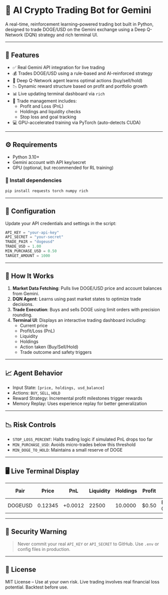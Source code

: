 
# 🚀 AI Crypto Trading Bot for Gemini

A real-time, reinforcement learning–powered trading bot built in Python, designed to trade DOGE/USD on the Gemini exchange using a Deep Q-Network (DQN) strategy and rich terminal UI.

---

## 📌 Features

- ✅ Real Gemini API integration for live trading
- 💰 Trades DOGE/USD using a rule-based and AI-reinforced strategy
- 🧠 Deep Q-Network agent learns optimal actions (buy/sell/hold)
- 📉 Dynamic reward structure based on profit and portfolio growth
- 📊 Live updating terminal dashboard via `rich`
- 🧮 Trade management includes:
  - Profit and Loss (PnL)
  - Holdings and liquidity checks
  - Stop loss and goal tracking
- 💻 GPU-accelerated training via PyTorch (auto-detects CUDA)

---

## ⚙️ Requirements

- Python 3.10+
- Gemini account with API key/secret
- GPU (optional, but recommended for RL training)

### 🔧 Install dependencies

```bash
pip install requests torch numpy rich
```

---

## 🔑 Configuration

Update your API credentials and settings in the script:

```python
API_KEY = "your-api-key"
API_SECRET = "your-secret"
TRADE_PAIR = "dogeusd"
TRADE_USD = 1.00
MIN_PURCHASE_USD = 0.50
TARGET_AMOUNT = 1000
```

---

## 🧠 How It Works

1. **Market Data Fetching**: Pulls live DOGE/USD price and account balances from Gemini.
2. **DQN Agent**: Learns using past market states to optimize trade decisions.
3. **Trade Execution**: Buys and sells DOGE using limit orders with precision rounding.
4. **Terminal UI**: Displays an interactive trading dashboard including:
   - Current price
   - Profit/Loss (PnL)
   - Liquidity
   - Holdings
   - Action taken (Buy/Sell/Hold)
   - Trade outcome and safety triggers

---

## 📈 Agent Behavior

- Input State: `[price, holdings, usd_balance]`
- Actions: `BUY`, `SELL`, `HOLD`
- Reward Strategy: Incremental profit milestones trigger rewards
- Memory Replay: Uses experience replay for better generalization

---

## 📉 Risk Controls

- `STOP_LOSS_PERCENT`: Halts trading logic if simulated PnL drops too far
- `MIN_PURCHASE_USD`: Avoids micro-trades below this threshold
- `MIN_DOGE_TO_HOLD`: Maintains a small reserve of DOGE

---

## 🖥 Live Terminal Display

| Pair   | Price    | PnL     | Liquidity | Holdings | Profit | Last Trade       | Failsafe | Action |
|--------|----------|---------|-----------|----------|--------|------------------|----------|--------|
| DOGEUSD| 0.12345  | +0.0012 | 22500     | 10.0000  | $0.50  | BUY @ 0.12200... | OK       | BUY    |

---

## 🔐 Security Warning

> Never commit your real `API_KEY` or `API_SECRET` to GitHub. Use `.env` or config files in production.



---

## 📜 License

MIT License – Use at your own risk. Live trading involves real financial loss potential. Backtest before use.
